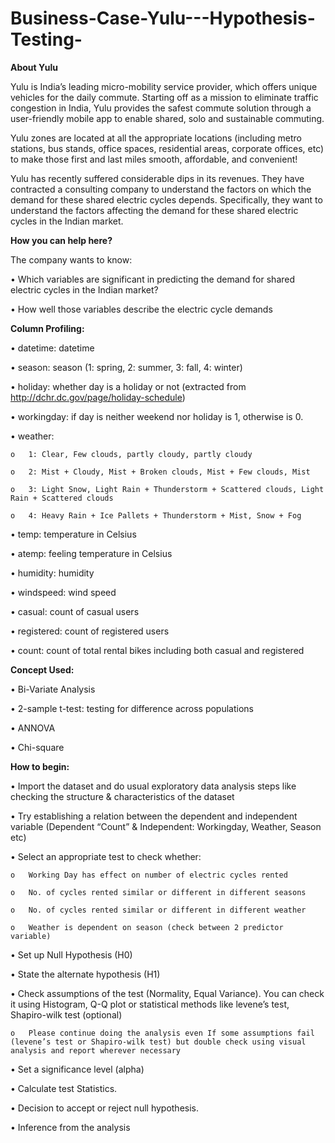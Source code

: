 # Business-Case-Yulu---Hypothesis-Testing-

**About Yulu**

Yulu is India’s leading micro-mobility service provider, which offers unique vehicles for the daily commute. Starting off as a mission to eliminate traffic congestion in India, Yulu provides the safest commute solution through a user-friendly mobile app to enable shared, solo and sustainable commuting.

Yulu zones are located at all the appropriate locations (including metro stations, bus stands, office spaces, residential areas, corporate offices, etc) to make those first and last miles smooth, affordable, and convenient!

Yulu has recently suffered considerable dips in its revenues. They have contracted a consulting company to understand the factors on which the demand for these shared electric cycles depends. Specifically, they want to understand the factors affecting the demand for these shared electric cycles in the Indian market.



**How you can help here?**

The company wants to know:

•	Which variables are significant in predicting the demand for shared electric cycles in the Indian market?

•	How well those variables describe the electric cycle demands


**Column Profiling:**

•	datetime: datetime

•	season: season (1: spring, 2: summer, 3: fall, 4: winter)

•	holiday: whether day is a holiday or not (extracted from http://dchr.dc.gov/page/holiday-schedule)

•	workingday: if day is neither weekend nor holiday is 1, otherwise is 0.

•	weather:

    o	1: Clear, Few clouds, partly cloudy, partly cloudy
  
    o	2: Mist + Cloudy, Mist + Broken clouds, Mist + Few clouds, Mist
    
    o	3: Light Snow, Light Rain + Thunderstorm + Scattered clouds, Light Rain + Scattered clouds
    
    o	4: Heavy Rain + Ice Pallets + Thunderstorm + Mist, Snow + Fog

•	temp: temperature in Celsius

•	atemp: feeling temperature in Celsius

•	humidity: humidity

•	windspeed: wind speed

•	casual: count of casual users

•	registered: count of registered users

•	count: count of total rental bikes including both casual and registered

**Concept Used:**

•	Bi-Variate Analysis

•	2-sample t-test: testing for difference across populations

•	ANNOVA

•	Chi-square

**How to begin:**

•	Import the dataset and do usual exploratory data analysis steps like checking the structure & characteristics of the dataset

•	Try establishing a relation between the dependent and independent variable (Dependent “Count” & Independent: Workingday, Weather, Season etc)

•	Select an appropriate test to check whether:
    
    o	Working Day has effect on number of electric cycles rented
    
    o	No. of cycles rented similar or different in different seasons
    
    o	No. of cycles rented similar or different in different weather
    
    o	Weather is dependent on season (check between 2 predictor variable)

•	Set up Null Hypothesis (H0)

•	State the alternate hypothesis (H1)

•	Check assumptions of the test (Normality, Equal Variance). You can check it using Histogram, Q-Q plot or statistical methods like levene’s test, Shapiro-wilk test (optional)
  
    o	Please continue doing the analysis even If some assumptions fail (levene’s test or Shapiro-wilk test) but double check using visual analysis and report wherever necessary

•	Set a significance level (alpha)

•	Calculate test Statistics.

•	Decision to accept or reject null hypothesis.

•	Inference from the analysis


